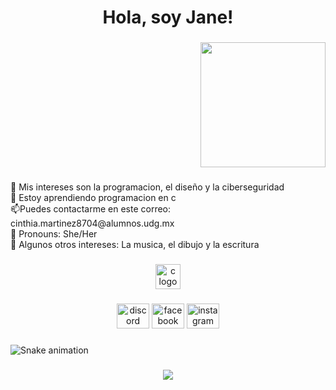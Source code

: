 <h1 align="center">Hola, soy Jane!</h1>

###

<div align="right">
  <img height="200" src="file:///C:/Users/PC/Downloads/Vídeo%20sin%20título%20‐%20Hecho%20con%20Clipchamp.gif"  />
</div>

###

<p align="left">🍄 Mis intereses son la programacion, el diseño y la ciberseguridad<br>🌱 Estoy aprendiendo programacion en c<br>📫Puedes contactarme en este correo: cinthia.martinez8704@alumnos.udg.mx<br>🍉 Pronouns: She/Her<br>🎹 Algunos otros intereses: La musica, el dibujo y la escritura</p>

###

<div align="center">
  <img src="https://cdn.jsdelivr.net/gh/devicons/devicon/icons/c/c-original.svg" height="40" alt="c logo"  />
</div>

###

<div align="center">
  <img src="https://raw.githubusercontent.com/maurodesouza/profile-readme-generator/master/src/assets/icons/social/discord/default.svg" width="52" height="40" alt="discord logo"  />
  <img src="https://raw.githubusercontent.com/maurodesouza/profile-readme-generator/master/src/assets/icons/social/facebook/default.svg" width="52" height="40" alt="facebook logo"  />
  <img src="https://raw.githubusercontent.com/maurodesouza/profile-readme-generator/master/src/assets/icons/social/instagram/default.svg" width="52" height="40" alt="instagram logo"  />
</div>

###

<img src="https://raw.githubusercontent.com/LostJane/LostJane/output/snake.svg" alt="Snake animation" />

###

<div align="center">
  <img src="https://profile-counter.glitch.me/LostJane/count.svg?"  />
</div>

###
